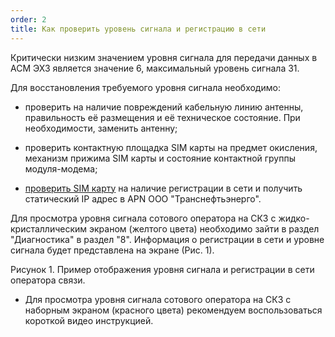```yaml
---
order: 2
title: Как проверить уровень сигнала и регистрацию в сети
---
```


Критически низким значением уровня сигнала для передачи данных в АСМ ЭХЗ является значение 6, максимальный уровень сигнала 31.

Для восстановления требуемого уровня сигнала необходимо:

-  проверить на наличие повреждений кабельную линию антенны, правильность её размещения и её техническое состояние. При необходимости, заменить антенну;

-  проверить контактную площадка SIM карты на предмет окисления, механизм прижима SIM карты и состояние контактной группы модуля-модема;

-  [проверить SIM карту](https://ehz.evateam.ru/docs/Document/DOC-000052#diagnostika-sim-pri-pomoshhi-smartfona-s-os-android) на наличие регистрации в сети и получить статический IP адрес в APN ООО "Транснефтьэнерго".

Для просмотра уровня сигнала сотового оператора на СКЗ с жидко-кристаллическим экраном (желтого цвета) необходимо зайти в раздел "Диагностика" в раздел "8". Информация о регистрации в сети и уровне сигнала будет представлена на экране (Рис. 1).



Рисунок 1. Пример отображения уровня сигнала и регистрации в сети оператора связи.

-  Для просмотра уровня сигнала сотового оператора на СКЗ с наборным экраном (красного цвета) рекомендуем воспользоваться короткой видео инструкцией.

<snippet id="lbrTq"/>